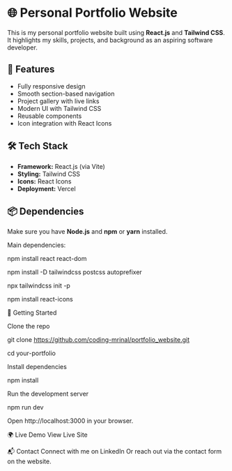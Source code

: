# 🌐 Personal Portfolio Website

This is my personal portfolio website built using **React.js** and **Tailwind CSS**. It highlights my skills, projects, and background as an aspiring software developer.

## 🚀 Features

- Fully responsive design
- Smooth section-based navigation
- Project gallery with live links
- Modern UI with Tailwind CSS
- Reusable components
- Icon integration with React Icons

## 🛠️ Tech Stack

- **Framework:** React.js (via Vite)
- **Styling:** Tailwind CSS
- **Icons:** React Icons
- **Deployment:** Vercel 

## 📦 Dependencies

Make sure you have **Node.js** and **npm** or **yarn** installed.

Main dependencies:


npm install react react-dom

npm install -D tailwindcss postcss autoprefixer

npx tailwindcss init -p

npm install react-icons


🧪 Getting Started

Clone the repo

git clone https://github.com/coding-mrinal/portfolio_website.git

cd your-portfolio

Install dependencies

npm install

Run the development server

npm run dev   

Open http://localhost:3000 in your browser.

🌍 Live Demo
View Live Site

📬 Contact
Connect with me on LinkedIn
Or reach out via the contact form on the website.
